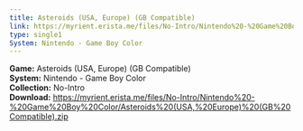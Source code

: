 ```yaml
---
title: Asteroids (USA, Europe) (GB Compatible)
link: https://myrient.erista.me/files/No-Intro/Nintendo%20-%20Game%20Boy%20Color/Asteroids%20(USA,%20Europe)%20(GB%20Compatible).zip
type: single1
System: Nintendo - Game Boy Color
---
```

<b>Game:</b> Asteroids (USA, Europe) (GB Compatible)<br>
<b>System:</b> Nintendo - Game Boy Color<br>
<b>Collection:</b> No-Intro<br>
<b>Download:</b> https://myrient.erista.me/files/No-Intro/Nintendo%20-%20Game%20Boy%20Color/Asteroids%20(USA,%20Europe)%20(GB%20Compatible).zip
